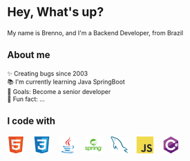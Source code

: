 <h1 align="left">Hey, What's up?</h1>

###

<p align="left">My name is Brenno, and I'm a Backend Developer, from Brazil</p>

###

<h2 align="left">About me</h2>

###

<p align="left">✨ Creating bugs since 2003<br>📚 I'm currently learning Java SpringBoot<br>🎯 Goals: Become a senior developer <br>🎲 Fun fact: ...</p>

###

<h2 align="left">I code with</h2>

###

<div align="left">
  
  <img src="https://github.com/devicons/devicon/blob/v2.16.0/icons/html5/html5-original.svg" height="40" alt="HTML logo"  />
  <img width="12" />
  <img src="https://github.com/devicons/devicon/blob/v2.16.0/icons/css3/css3-original.svg" height="40" alt="CSS logo"  />
  <img width="12" />
  <img src="https://github.com/devicons/devicon/blob/v2.16.0/icons/java/java-original.svg" height="40" alt="Java logo"  />
  <img width="12" />
  <img src="https://github.com/devicons/devicon/blob/v2.16.0/icons/spring/spring-original-wordmark.svg" height="40" alt="Spring logo"  />
  <img width="12" />
  <img src="https://github.com/devicons/devicon/blob/v2.16.0/icons/mysql/mysql-original.svg" height="40" alt="MySql logo"  />
  <img width="12" />
  <img src="https://github.com/devicons/devicon/blob/v2.16.0/icons/javascript/javascript-original.svg" height="40" alt="JavaScript logo"  />
  <img width="12" />
  <img src="https://github.com/devicons/devicon/blob/v2.16.0/icons/csharp/csharp-original.svg" height="40" alt="C# logo"  />
  <img width="12" />
  
</div>

###
